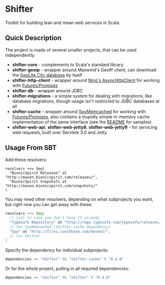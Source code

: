 # Shifter

Toolkit for building lean and mean web services in Scala.

## Quick Description

The project is made of several smaller projects, that can be used independently:

* **shifter-core** - complements to Scala's standard library
* **shifter-geoip** - wrapper around Maxwind's GeoIP client, can
  download the
  [GeoLite City database](http://dev.maxmind.com/geoip/geolite) by
  itself  
* **shifter-http-client** - wrapper around
  [Ning's AsyncHttpClient](https://github.com/AsyncHttpClient/async-http-client)
  for working with
  [Futures/Promises](http://docs.scala-lang.org/sips/pending/futures-promises.html)
* **shifter-db** - wrapper around JDBC
* **shifter-migrations** - a simple system for dealing with
  migrations, like database migrations, though usage isn't
  restricted to JDBC databases at all
* **shifter-cache** - wrapper around
  [SpyMemcached](http://code.google.com/p/spymemcached/) for working
  with
  [Futures/Promises](http://docs.scala-lang.org/sips/pending/futures-promises.html),
  also contains a stupidly simple in-memory cache implementation of
  the same interface (see the [README](https://github.com/alexandru/shifter/blob/master/cache/README.md) for samples)
* **shifter-web-api**, **shifter-web-jetty8**, **shifter-web-jetty9** - for servicing web requests, built over Servlets 3.0 and Jetty

## Usage From SBT

Add these resolvers:

```
resolvers ++= Seq(
  "BionicSpirit Releases" at "http://maven.bionicspirit.com/releases/",
  "BionicSpirit Snapshots at "http://maven.bionicspirit.com/snapshots/"
)
```

You may need other resolvers, depending on what subprojects you want,
but right now you can get away with these:

```scala
resolvers ++= Seq(
  // just in case you don't have it already
  "Typesafe Repository" at "http://repo.typesafe.com/typesafe/releases/",
  // for SpyMemcached (shifter-cache dependency)
  "Spy" at "http://files.couchbase.com/maven2/",
  // for Shifter
)
```

Specify the dependency for individual subprojects:

```scala
dependencies += "shifter" %% "shifter-cache" % "0.4.0"
```

Or for the whole project, pulling in all required dependencies:

```scala
dependencies += "shifter" %% "shifter" % "0.4.0"
```
